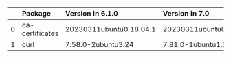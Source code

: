 <!-- markdown-link-check-disable -->

|    | Package         | Version in 6.1.0        | Version in 7.0          | Status   |
|---:|:----------------|:------------------------|:------------------------|:---------|
|  0 | ca-certificates | 20230311ubuntu0.18.04.1 | 20230311ubuntu0.22.04.1 | UPDATED  |
|  1 | curl            | 7.58.0-2ubuntu3.24      | 7.81.0-1ubuntu1.14      | UPDATED  |